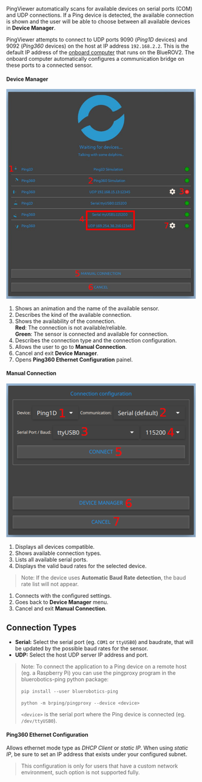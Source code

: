 PingViewer automatically scans for available devices on serial ports (COM) and UDP connections. If a Ping device is detected, the available connection is shown and the user will be able to choose between all available devices in **Device Manager**.

PingViewer attempts to connect to UDP ports 9090 (*Ping1D* devices) and 9092 (*Ping360* devices) on the host at IP address `192.168.2.2`. This is the default IP address of the [onboard computer](https://blueos.cloud/docs/latest/integrations/hardware/required/onboard-computer) that runs on the BlueROV2. The onboard computer automatically configures a communication bridge on these ports to a connected sensor.

#### Device Manager

![Device Manager](images/viewer/device-manager-1.png)

1. Shows an animation and the name of the available sensor.
1. Describes the kind of the available connection.
1. Shows the availability of the connection.
<br>**Red**: The connection is not available/reliable.
<br>**Green**: The sensor is connected and available for connection.
1. Describes the connection type and the connection configuration.
1. Allows the user to go to **Manual Connection**.
1. Cancel and exit **Device Manager**.
1. Opens **Ping360 Ethernet Configuration** painel.

#### Manual Connection

![Manual Connection](images/viewer/device-manager-2.png)

1. Displays all devices compatible.
1. Shows available connection types.
1. Lists all available serial ports.
1. Displays the valid baud rates for the selected device.
> Note: If the device uses **Automatic Baud Rate detection**, the baud rate list will not appear.
1. Connects with the configured settings.
1. Goes back to **Device Manager** menu.
1. Cancel and exit **Manual Connection**.

## Connection Types

- **Serial:** Select the serial port (eg. `COM1` or `ttyUSB0`) and baudrate, that will be updated by the possible baud rates for the sensor.
- **UDP:** Select the host UDP server IP address and port.

> Note: To connect the application to a Ping device on a remote host (eg. a Raspberry Pi) you can use the pingproxy program in the bluerobotics-ping python package:
>
> `pip install --user bluerobotics-ping`
>
> `python -m brping/pingproxy --device <device>`
>
> `<device>` is the serial port where the Ping device is connected (eg. `/dev/ttyUSB0`).

#### Ping360 Ethernet Configuration

Allows ethernet mode type as _DHCP Client_ or _static IP_. When using _static IP_, be sure to set an IP address that exists under your configured subnet.

> This configuration is only for users that have a custom network environment, such option is not supported fully.
